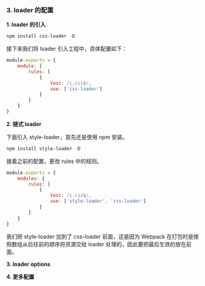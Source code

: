 ​                        

​                                                                                                                                                                                                                  

### 3. loader 的配置

**1. loader 的引入**

```powershell
npm install css-loader -D
```

接下来我们将 loader 引入工程中，具体配置如下：

```javascript
module.exports = {
    module: {
        rules: [
            {
                test: /\.css$/,
                use: ['css-loader']
            }
        ]
    }
}
```

**2. 链式 loader**

下面引入 style-loader，首先还是使用 npm 安装。

```powershell
npm install style-loader -D
```

接着之前的配置，更改 rules 中的规则。

```javascript
module.exports = {
    modules: {
        rules: [
            {
                test: /\.css$/,
                use: ['style-loader', 'css-loader']
            }
        ]
    }
}
```

我们把 style-loader 加到了 css-loader 前面，这是因为 Webpack 在打包时是按照数组从后往前的顺序将资源交给 loader 处理的，因此要把最后生效的放在前面。

**3. loader options**



**4. 更多配置**

